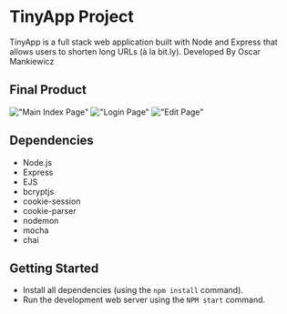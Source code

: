 # TinyApp Project

TinyApp is a full stack web application built with Node and Express that allows users to shorten long URLs (à la bit.ly).
Developed By Oscar Mankiewicz

## Final Product

!["Main Index Page"](#)
!["Login Page"](#)
!["Edit Page"](#)

## Dependencies

- Node.js
- Express
- EJS
- bcryptjs
- cookie-session
- cookie-parser
- nodemon
- mocha
- chai

## Getting Started

- Install all dependencies (using the `npm install` command).
- Run the development web server using the `NPM start` command.
